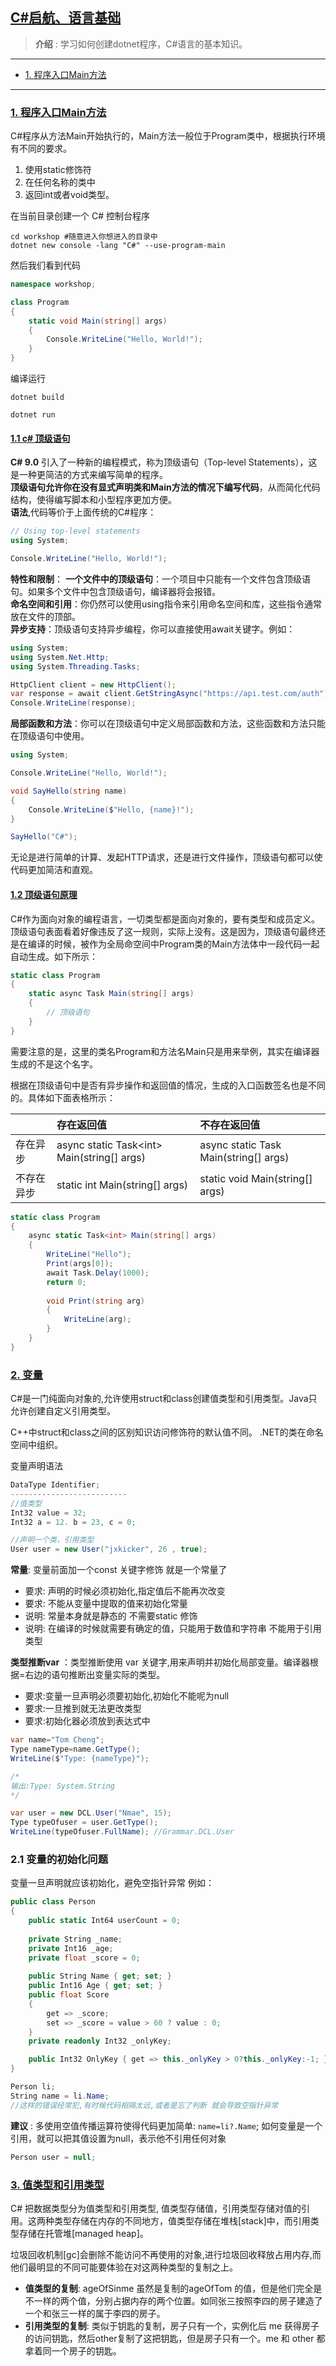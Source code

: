 ## [C#启航、语言基础](#)
> **介绍** : 学习如何创建dotnet程序，C#语言的基本知识。
----

- [1. 程序入口Main方法](#1-程序入口main方法)


---
### [1. 程序入口Main方法](#)
C#程序从方法Main开始执行的，Main方法一般位于Program类中，根据执行环境有不同的要求。

1. 使用static修饰符 
2. 在任何名称的类中 
3. 返回int或者void类型。

在当前目录创建一个 C# 控制台程序
```shell
cd workshop #随意进入你想进入的目录中
dotnet new console -lang "C#" --use-program-main
```
然后我们看到代码
```c#
namespace workshop;

class Program
{
    static void Main(string[] args)
    {
        Console.WriteLine("Hello, World!");
    }
}
```
编译运行
```shell
dotnet build

dotnet run
```

#### [1.1 c# 顶级语句](#)
**C# 9.0** 引入了一种新的编程模式，称为顶级语句（Top-level Statements），这是一种更简洁的方式来编写简单的程序。  
**顶级语句允许你在没有显式声明类和Main方法的情况下编写代码**，从而简化代码结构，使得编写脚本和小型程序更加方便。  
**语法**,代码等价于上面传统的C#程序：
```c#
// Using top-level statements
using System;

Console.WriteLine("Hello, World!");
```
**特性和限制**：
**一个文件中的顶级语句**：一个项目中只能有一个文件包含顶级语句。如果多个文件中包含顶级语句，编译器将会报错。  
**命名空间和引用**：你仍然可以使用using指令来引用命名空间和库，这些指令通常放在文件的顶部。  
**异步支持**：顶级语句支持异步编程，你可以直接使用await关键字。例如：  
```c#
using System;
using System.Net.Http;
using System.Threading.Tasks;

HttpClient client = new HttpClient();
var response = await client.GetStringAsync("https://api.test.com/auth");
Console.WriteLine(response);
```
**局部函数和方法**：你可以在顶级语句中定义局部函数和方法，这些函数和方法只能在顶级语句中使用。
```c#
using System;

Console.WriteLine("Hello, World!");

void SayHello(string name)
{
    Console.WriteLine($"Hello, {name}!");
}

SayHello("C#");
```
无论是进行简单的计算、发起HTTP请求，还是进行文件操作，顶级语句都可以使代码更加简洁和直观。

#### [1.2 顶级语句原理](#)
C#作为面向对象的编程语言，一切类型都是面向对象的，要有类型和成员定义。顶级语句表面看着好像违反了这一规则，实际上没有。这是因为，顶级语句最终还是在编译的时候，被作为全局命空间中Program类的Main方法体中一段代码一起自动生成。如下所示：

```c#
static class Program
{
    static async Task Main(string[] args)
    {
        // 顶级语句
    }
}
```
需要注意的是，这里的类名Program和方法名Main只是用来举例，其实在编译器生成的不是这个名字。

根据在顶级语句中是否有异步操作和返回值的情况，生成的入口函数签名也是不同的。具体如下面表格所示：

|	|存在返回值	|不存在返回值|
|:----|:----|:----|
|存在异步	|async static Task\<int\> Main(string[] args)|	async static Task Main(string[] args)|
|不存在异步 |	static int Main(string[] args)|	static void Main(string[] args)|

```c#
static class Program
{
    async static Task<int> Main(string[] args)
    {
        WriteLine("Hello");
        Print(args[0]);
        await Task.Delay(1000);
        return 0;
 
        void Print(string arg)
        {
            WriteLine(arg);
        }
    }
}
```

### [2. 变量](#)
C#是一门纯面向对象的,允许使用struct和class创建值类型和引用类型。Java只允许创建自定义引用类型。

C++中struct和class之间的区别知识访问修饰符的默认值不同。 .NET的类在命名空间中组织。

变量声明语法
```c#
DataType Identifier;
--------------------------
//值类型
Int32 value = 32;
Int32 a = 12. b = 23, c = 0;

//声明一个类，引用类型
User user = new User("jxkicker", 26 , true);
```

**常量**: 变量前面加一个const 关键字修饰 就是一个常量了
* 要求: 声明的时候必须初始化,指定值后不能再次改变
* 要求: 不能从变量中提取的值来初始化常量
* 说明: 常量本身就是静态的 不需要static 修饰
* 说明: 在编译的时候就需要有确定的值，只能用于数值和字符串 不能用于引用类型

**类型推断var** ：类型推断使用 var 关键字,用来声明并初始化局部变量。编译器根据=右边的语句推断出变量实际的类型。
* 要求:变量一旦声明必须要初始化,初始化不能呢为null
* 要求:一旦推到就无法更改类型
* 要求:初始化器必须放到表达式中
```C#
var name="Tom Cheng";
Type nameType=name.GetType();
WriteLine($"Type: {nameType}");

/*
输出:Type: System.String
*/

var user = new DCL.User("Nmae", 15);
Type typeOfuser = user.GetType();
WriteLine(typeOfuser.FullName); //Grammar.DCL.User
```

### 2.1 变量的初始化问题
变量一旦声明就应该初始化，避免空指针异常 例如：
```C#
public class Person
{
    public static Int64 userCount = 0;
    
    private String _name;
    private Int16 _age;
    private float _score = 0;
    
    public String Name { get; set; }
    public Int16 Age { get; set; }
    public float Score
    {
        get => _score;
        set => _score = value > 60 ? value : 0;
    }
    private readonly Int32 _onlyKey;

    public Int32 OnlyKey { get => this._onlyKey > 0?this._onlyKey:-1; }
}

Person li;
String name = li.Name; 
//这样的错误经常犯,有时候代码相隔太远,或者是忘了判断 就会导致空指针异常
```
**建议** : 多使用空值传播运算符使得代码更加简单: `name=li?.Name`; 
如何变量是一个引用，就可以把其值设置为null，表示他不引用任何对象
```c#
Person user = null;
```

### [3. 值类型和引用类型](#)
C# 把数据类型分为值类型和引用类型, 值类型存储值，引用类型存储对值的引用。这两种类型存储在内存的不同地方，值类型存储在堆栈[stack]中，而引用类型存储在托管堆[managed heap]。

垃圾回收机制[gc]会删除不能访问不再使用的对象,进行垃圾回收释放占用内存,而他们最明显的不同可能要体验在对这两种类型的复制之上。

* **值类型的复制**: ageOfSinme 虽然是复制的ageOfTom 的值，但是他们完全是不一样的两个值，分别占据内存的两个位置。如同张三按照李四的房子建造了一个和张三一样的属于李四的房子。
* **引用类型的复制**: 类似于钥匙的复制，房子只有一个，实例化后 me 获得房子的访问钥匙，然后other复制了这把钥匙，但是房子只有一个。me 和 other 都拿着同一个房子的钥匙。